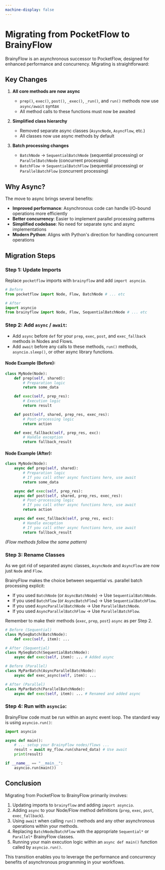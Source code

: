 ```yaml
---
machine-display: false
---
```


# Migrating from PocketFlow to BrainyFlow

BrainyFlow is an asynchronous successor to PocketFlow, designed for enhanced performance and concurrency. Migrating is straightforward:

## Key Changes

1. **All core methods are now async**

   - `prep()`, `exec()`, `post()`, `_exec()`, `_run()`, and `run()` methods now use `async/await` syntax
   - All method calls to these functions must now be awaited

2. **Simplified class hierarchy**

   - Removed separate async classes (`AsyncNode`, `AsyncFlow`, etc.)
   - All classes now use async methods by default

3. **Batch processing changes**

   - `BatchNode` → `SequentialBatchNode` (sequential processing) or `ParallelBatchNode` (concurrent processing)
   - `BatchFlow` → `SequentialBatchFlow` (sequential processing) or `ParallelBatchFlow` (concurrent processing)

## Why Async?

The move to async brings several benefits:

- **Improved performance**: Asynchronous code can handle I/O-bound operations more efficiently
- **Better concurrency**: Easier to implement parallel processing patterns
- **Simplified codebase**: No need for separate sync and async implementations
- **Modern Python**: Aligns with Python's direction for handling concurrent operations

## Migration Steps

### Step 1: Update Imports

Replace `pocketflow` imports with `brainyflow` and add `import asyncio`.

```python
# Before
from pocketflow import Node, Flow, BatchNode # ... etc

# After
import asyncio
from brainyflow import Node, Flow, SequentialBatchNode # ... etc
```

### Step 2: Add `async` / `await`:

- Add `async` before `def` for your `prep`, `exec`, `post`, and `exec_fallback` methods in Nodes and Flows.
- Add `await` before any calls to these methods, `run()` methods, `asyncio.sleep()`, or other async library functions.

#### Node Example (Before):

```python
class MyNode(Node):
    def prep(self, shared):
        # Preparation logic
        return some_data

    def exec(self, prep_res):
        # Execution logic
        return result

    def post(self, shared, prep_res, exec_res):
        # Post-processing logic
        return action

    def exec_fallback(self, prep_res, exc):
        # Handle exception
        return fallback_result
```

#### Node Example (After):

```python
class MyNode(Node):
    async def prep(self, shared):
        # Preparation logic
        # If you call other async functions here, use await
        return some_data

    async def exec(self, prep_res):
    async def post(self, shared, prep_res, exec_res):
        # Post-processing logic
        # If you call other async functions here, use await
        return action

    async def exec_fallback(self, prep_res, exc):
        # Handle exception
        # If you call other async functions here, use await
        return fallback_result
```

_(Flow methods follow the same pattern)_

### Step 3: Rename Classes

As we got rid of separated async classes, `AsyncNode` and `AsyncFlow` are now just `Node` and `Flow`.

BrainyFlow makes the choice between sequential vs. parallel batch processing explicit:

- If you used `BatchNode` (or `AsyncBatchNode`) -> Use `SequentialBatchNode`.
- If you used `BatchFlow` (or `AsyncBatchFlow`) -> Use `SequentialBatchFlow`.
- If you used `AsyncParallelBatchNode` -> Use `ParallelBatchNode`.
- If you used `AsyncParallelBatchFlow` -> Use `ParallelBatchFlow`.

Remember to make their methods (`exec`, `prep`, `post`) `async` as per Step 2.

```python
# Before (Sequential)
class MySeqBatch(BatchNode):
    def exec(self, item): ...

# After (Sequential)
class MySeqBatch(SequentialBatchNode):
    async def exec(self, item): ... # Added async

# Before (Parallel)
class MyParBatch(AsyncParallelBatchNode):
    async def exec_async(self, item): ...

# After (Parallel)
class MyParBatch(ParallelBatchNode):
    async def exec(self, item): ... # Renamed and added async
```

### Step 4: Run with `asyncio`:

BrainyFlow code must be run within an async event loop. The standard way is using `asyncio.run()`:

```python
import asyncio

async def main():
    # ... setup your BrainyFlow nodes/flows ...
    result = await my_flow.run(shared_data) # Use await
    print(result)

if __name__ == "__main__":
    asyncio.run(main())
```

## Conclusion

Migrating from PocketFlow to BrainyFlow primarily involves:

1.  Updating imports to `brainyflow` and adding `import asyncio`.
2.  Adding `async` to your Node/Flow method definitions (`prep`, `exec`, `post`, `exec_fallback`).
3.  Using `await` when calling `run()` methods and any other asynchronous operations within your methods.
4.  Replacing `BatchNode`/`BatchFlow` with the appropriate `Sequential*` or `Parallel*` BrainyFlow classes.
5.  Running your main execution logic within an `async def main()` function called by `asyncio.run()`.

This transition enables you to leverage the performance and concurrency benefits of asynchronous programming in your workflows.
